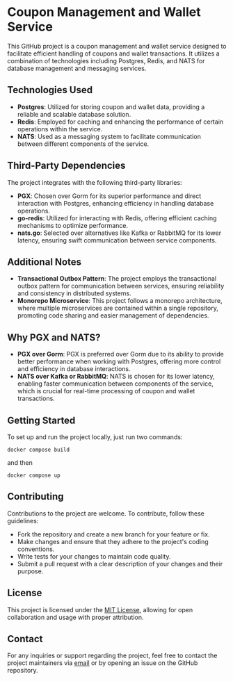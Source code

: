 # Coupon Management and Wallet Service

This GitHub project is a coupon management and wallet service designed to facilitate efficient handling of coupons and wallet transactions. It utilizes a combination of technologies including Postgres, Redis, and NATS for database management and messaging services.

## Technologies Used

- **Postgres**: Utilized for storing coupon and wallet data, providing a reliable and scalable database solution.
- **Redis**: Employed for caching and enhancing the performance of certain operations within the service.
- **NATS**: Used as a messaging system to facilitate communication between different components of the service.

## Third-Party Dependencies

The project integrates with the following third-party libraries:

- **PGX**: Chosen over Gorm for its superior performance and direct interaction with Postgres, enhancing efficiency in handling database operations.
- **go-redis**: Utilized for interacting with Redis, offering efficient caching mechanisms to optimize performance.
- **nats.go**: Selected over alternatives like Kafka or RabbitMQ for its lower latency, ensuring swift communication between service components.

## Additional Notes

- **Transactional Outbox Pattern**: The project employs the transactional outbox pattern for communication between services, ensuring reliability and consistency in distributed systems.
- **Monorepo Microservice**: This project follows a monorepo architecture, where multiple microservices are contained within a single repository, promoting code sharing and easier management of dependencies.

## Why PGX and NATS?

- **PGX over Gorm**: PGX is preferred over Gorm due to its ability to provide better performance when working with Postgres, offering more control and efficiency in database interactions.
- **NATS over Kafka or RabbitMQ**: NATS is chosen for its lower latency, enabling faster communication between components of the service, which is crucial for real-time processing of coupon and wallet transactions.

## Getting Started

To set up and run the project locally, just run two commands:

```
docker compose build
```

and then

```
docker compose up
```

<!-- 1. Install and configure Postgres, Redis, and NATS on your system.
2. Clone the repository to your local machine.
3. Install the necessary dependencies using a package manager like Go modules.
4. Configure environment variables for database and messaging service connections.
5. Run the project using the appropriate commands specified in the project's documentation. -->

## Contributing

Contributions to the project are welcome. To contribute, follow these guidelines:

- Fork the repository and create a new branch for your feature or fix.
- Make changes and ensure that they adhere to the project's coding conventions.
- Write tests for your changes to maintain code quality.
- Submit a pull request with a clear description of your changes and their purpose.

## License

This project is licensed under the [MIT License](LICENSE), allowing for open collaboration and usage with proper attribution.

## Contact

For any inquiries or support regarding the project, feel free to contact the project maintainers via [email](m.a1378.1387@gmail.com) or by opening an issue on the GitHub repository.
